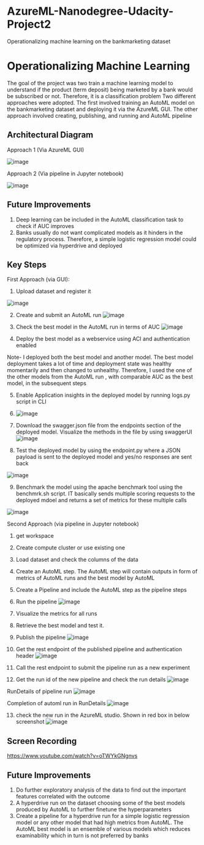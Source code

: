 # AzureML-Nanodegree-Udacity-Project2
Operationalizing machine learning on the bankmarketing dataset

# Operationalizing Machine Learning

The goal of the project was two train a machine learning model to understand if the product (term deposit) being marketed by a bank would be subscribed or not. Therefore, it is a classification problem
Two different approaches were adopted. The first involved training an AutoML model on the bankmarketing dataset and deploying it via the AzureML GUI.
The other approach involved creating, publishing, and running and AutoML pipeline

## Architectural Diagram
Approach 1 (Via AzureML GUI)

![image](https://github.com/soumyadiptapete/AzureML-Nanodegree-Udacity-Project2/assets/20270621/adb4674e-833f-4224-827a-bff9609b24e7)



Approach 2 (Via pipeline in Jupyter notebook)

![image](https://github.com/soumyadiptapete/AzureML-Nanodegree-Udacity-Project2/assets/20270621/92c12cc1-1951-41e5-8b53-daa64f2f1bef)



## Future Improvements
1)	Deep learning can be included in the AutoML classification task to check if AUC improves
2)	Banks usually do not want complicated models as it hinders in the regulatory process. Therefore, a simple logistic regression model could be optimized via hyperdrive and deployed 

## Key Steps
First Approach (via GUI):
1)	Upload dataset and register it

![image](https://github.com/soumyadiptapete/AzureML-Nanodegree-Udacity-Project2/assets/20270621/3de514d9-294f-4110-b4a6-3239bbbb903d)




2)	Create and submit an AutoML run
![image](https://github.com/soumyadiptapete/AzureML-Nanodegree-Udacity-Project2/assets/20270621/c8f9820f-b9e4-4555-8ca9-e526b1f40f2d)




3)	Check the best model in the AutoML run in terms of AUC
![image](https://github.com/soumyadiptapete/AzureML-Nanodegree-Udacity-Project2/assets/20270621/407ccb09-b575-4c4f-8b7d-b9492010de0e)



4)	Deploy the best model as a webservice using ACI and authentication enabled

Note- I deployed both the best model and another model. The best model deployment takes a lot of time and deployment state was healthy momentarily and then changed to unhealthy. Therefore, I used the one of the other models from the AutoML run , with comparable AUC as the best model, in the subsequent steps

5)	Enable Application insights in the deployed model by running logs.py script in CLI

6) ![image](https://github.com/soumyadiptapete/AzureML-Nanodegree-Udacity-Project2/assets/20270621/3cd54c25-0978-4b3f-92fc-96eb8d294a95)



7)	Download the swagger.json file from the endpoints section of the deployed model. Visualize the methods in the file by using swaggerUI
![image](https://github.com/soumyadiptapete/AzureML-Nanodegree-Udacity-Project2/assets/20270621/8a6a4300-d0a1-43ee-9044-da8a26e14d15)




8)	Test the deployed model by using the endpoint.py where a JSON payload is sent to the deployed model and yes/no responses are sent back

![image](https://github.com/soumyadiptapete/AzureML-Nanodegree-Udacity-Project2/assets/20270621/8daedadd-b855-4315-9a69-10abf3144cd2)




9) Benchmark the model using the apache benchmark tool using the benchmrk.sh script. IT basically sends multiple scoring requests to the deployed mdoel and returns a set of metrics for these multiple calls 

![image](https://github.com/soumyadiptapete/AzureML-Nanodegree-Udacity-Project2/assets/20270621/296a91a3-5f81-4acc-8ff2-8a8d5bdd8a19)


Second Approach (via pipeline in Jupyter notebook)
1) get workspace
2) Create compute cluster or use existing one
3) Load dataset and check the columns of the data
4) Create an AutoML step. The AutoML step will contain outputs in form of metrics of AutoML runs and the best model by AutoML
5) Create a Pipeline and include the AutoML step as the pipeline steps
6) Run the pipeline
![image](https://github.com/soumyadiptapete/AzureML-Nanodegree-Udacity-Project2/assets/20270621/18189ca0-37c2-44fb-b9c1-ca822b277ce4)

7) Visualize the metrics for all runs
8) Retrieve the best model and test it.
9) Publish the pipeline
![image](https://github.com/soumyadiptapete/AzureML-Nanodegree-Udacity-Project2/assets/20270621/8084d559-e2b1-4516-999c-659616f4ebd0)

10) Get the rest endpoint of the published pipeline and authentication header 
![image](https://github.com/soumyadiptapete/AzureML-Nanodegree-Udacity-Project2/assets/20270621/36d841ff-2efb-4fce-9a8b-beb80f7815f0)

11) Call the rest endpoint to submit the pipeline run as a new experiment

12) Get the run id of the new pipeline and check the run details
![image](https://github.com/soumyadiptapete/AzureML-Nanodegree-Udacity-Project2/assets/20270621/ff9312f2-363d-4f4b-b881-2fb96e2ed461)

RunDetails of pipeline run
![image](https://github.com/soumyadiptapete/AzureML-Nanodegree-Udacity-Project2/assets/20270621/07d2bdc2-e43f-42e1-ae79-4a33190b4074)

Completion of automl run in RunDetails
![image](https://github.com/soumyadiptapete/AzureML-Nanodegree-Udacity-Project2/assets/20270621/78297f5e-0ba3-46a3-9fdd-845d23efe69e)





13) check the new run in the AzureML studio. Shown in red box in below screenshot
![image](https://github.com/soumyadiptapete/AzureML-Nanodegree-Udacity-Project2/assets/20270621/e719c22b-09d7-45ce-a383-6f1468759a7d)


## Screen Recording
https://www.youtube.com/watch?v=oTWYkGNgnvs
## Future Improvements
1)	Do further exploratory analysis of the data to find out the important features correlated with the outcome
2)	A hyperdrive run on the dataset choosing some of the best models produced by AutoML to further finetune the hyperparameters
3)	Create a pipeline for a hyperdrive run for a simple logistic regression model or any other model that had high metrics from AutoML. The AutoML best model is an ensemble of various models which reduces examinability which in turn is not preferred by banks


